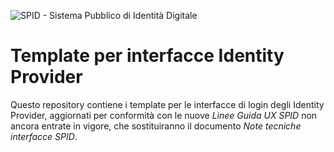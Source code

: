 ![SPID - Sistema Pubblico di Identità Digitale](https://github.com/italia/spid-graphics/blob/master/spid-logos/spid-logo-b-lb.png)

# Template per interfacce Identity Provider

Questo repository contiene i template per le interfacce di login degli Identity Provider, aggiornati per conformità con le nuove _Linee Guida UX SPID_ non ancora entrate in vigore, che sostituiranno il documento _Note tecniche interfacce SPID_.
